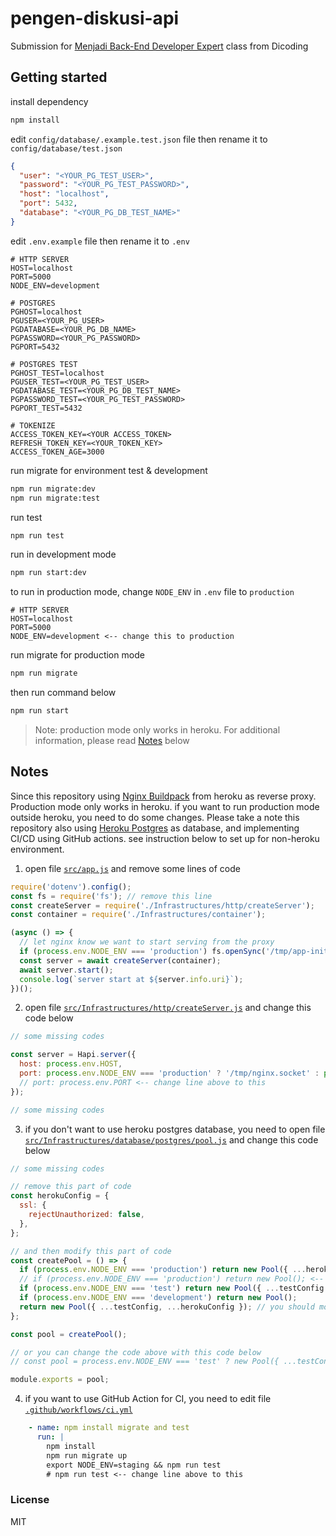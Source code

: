 # pengen-diskusi-api
Submission for [Menjadi Back-End Developer Expert](https://www.dicoding.com/academies/276) class from Dicoding

## Getting started
install dependency

```sh
npm install
```

edit `config/database/.example.test.json` file then rename it to `config/database/test.json`
```json
{
  "user": "<YOUR_PG_TEST_USER>",
  "password": "<YOUR_PG_TEST_PASSWORD>",
  "host": "localhost",
  "port": 5432,
  "database": "<YOUR_PG_DB_TEST_NAME>"
}
```

edit `.env.example` file then rename it to `.env`
```text
# HTTP SERVER
HOST=localhost
PORT=5000
NODE_ENV=development

# POSTGRES
PGHOST=localhost
PGUSER=<YOUR_PG_USER>
PGDATABASE=<YOUR_PG_DB_NAME>
PGPASSWORD=<YOUR_PG_PASSWORD>
PGPORT=5432

# POSTGRES TEST
PGHOST_TEST=localhost
PGUSER_TEST=<YOUR_PG_TEST_USER>
PGDATABASE_TEST=<YOUR_PG_DB_TEST_NAME>
PGPASSWORD_TEST=<YOUR_PG_TEST_PASSWORD>
PGPORT_TEST=5432

# TOKENIZE
ACCESS_TOKEN_KEY=<YOUR ACCESS_TOKEN>
REFRESH_TOKEN_KEY=<YOUR_TOKEN_KEY>
ACCESS_TOKEN_AGE=3000
```

run migrate for environment test & development
```sh
npm run migrate:dev
npm run migrate:test
```

run test
```sh
npm run test
```

run in development mode
```sh
npm run start:dev
```

to run in production mode, change `NODE_ENV` in `.env` file to `production`
```text
# HTTP SERVER
HOST=localhost
PORT=5000
NODE_ENV=development <-- change this to production
```
run migrate for production mode
```sh
npm run migrate
```
then run command below
```sh
npm run start
```

> Note: production mode only works in heroku. For additional information, please read [Notes](#notes) below

## Notes
Since this repository using [Nginx Buildpack](https://github.com/heroku/heroku-buildpack-nginx) 
from heroku as reverse proxy. Production mode only works in heroku. 
if you want to run production mode outside heroku, you need to do some changes. 
Please take a note this repository also using [Heroku Postgres](https://elements.heroku.com/addons/heroku-postgresql) as database,
and implementing CI/CD using GitHub actions.
see instruction below to set up for non-heroku environment.

1. open file [`src/app.js`](https://github.com/KangAgung/pengen-diskusi-api/blob/master/src/app.js) and remove some lines of code
```js
require('dotenv').config();
const fs = require('fs'); // remove this line
const createServer = require('./Infrastructures/http/createServer');
const container = require('./Infrastructures/container');

(async () => {
  // let nginx know we want to start serving from the proxy
  if (process.env.NODE_ENV === 'production') fs.openSync('/tmp/app-initialized', 'w'); // remove this line
  const server = await createServer(container);
  await server.start();
  console.log(`server start at ${server.info.uri}`);
})();
```

2. open file [`src/Infrastructures/http/createServer.js`](https://github.com/KangAgung/pengen-diskusi-api/blob/master/src/Infrastructures/http/createServer.js) and change this code below
```js
// some missing codes

const server = Hapi.server({
  host: process.env.HOST,
  port: process.env.NODE_ENV === 'production' ? '/tmp/nginx.socket' : process.env.PORT, // change this line
  // port: process.env.PORT <-- change line above to this
});

// some missing codes
```

3. if you don't want to use heroku postgres database, you need to open file [`src/Infrastructures/database/postgres/pool.js`](https://github.com/KangAgung/pengen-diskusi-api/blob/master/src/Infrastructures/database/postgres/pool.js) and change this code below
```js
// some missing codes

// remove this part of code
const herokuConfig = {
  ssl: {
    rejectUnauthorized: false,
  },
};

// and then modify this part of code
const createPool = () => {
  if (process.env.NODE_ENV === 'production') return new Pool({ ...herokuConfig });
  // if (process.env.NODE_ENV === 'production') return new Pool(); <-- change line above to this
  if (process.env.NODE_ENV === 'test') return new Pool({ ...testConfig });
  if (process.env.NODE_ENV === 'development') return new Pool();
  return new Pool({ ...testConfig, ...herokuConfig }); // you should modify this line too
};

const pool = createPool();

// or you can change the code above with this code below
// const pool = process.env.NODE_ENV === 'test' ? new Pool({ ...testConfig }) : new Pool();

module.exports = pool;
```

4. if you want to use GitHub Action for CI, you need to edit file [`.github/workflows/ci.yml`](https://github.com/KangAgung/pengen-diskusi-api/blob/master/.github/workflows/ci.yml)
```yaml
    - name: npm install migrate and test
      run: |
        npm install
        npm run migrate up
        export NODE_ENV=staging && npm run test
        # npm run test <-- change line above to this
```

### License
MIT
